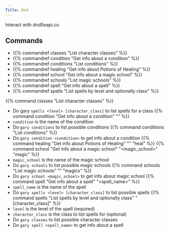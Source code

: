 ```yaml
---
Title: Dnd
---
```


Interact with dnd5eapi.co
​
## Commands
- {{% commandref classes "List character classes" %}}
- {{% commandref condition "Get info about a condition" %}}
- {{% commandref conditions "List conditions" %}}
- {{% commandref healing "Get info about Potions of Healing" %}}
- {{% commandref school "Get info about a magic school" %}}
- {{% commandref schools "List magic schools" %}}
- {{% commandref spell "Get info about a spell" %}}
- {{% commandref spells "List spells by level and optionally class" %}}

{{% command classes "List character classes" %}}
- Do gary `spells <level> [character_class]` to list spells for a class
{{% command condition "Get info about a condition" "<condition>" %}}
- `condition` is the name of the condition
- Do `gary conditions` to list possible conditions
{{% command conditions "List conditions" %}}
- Do `gary condition <condition>` to get info about a condition
{{% command healing "Get info about Potions of Healing" "" "heal" %}}
{{% command school "Get info about a magic school" "<magic_school>" "magic" %}}
- `magic_school` is the name of the magic school
- Do `gary schools` to list possible magic schools
{{% command schools "List magic schools" "" "magics" %}}
- Do `gary school <magic_school>` to get info about magic school
{{% command spell "Get info about a spell" "<spell_name>" %}}
- `spell_name` is the name of the spell
- Do `gary spells <level> [character_class]` to list possible spells
{{% command spells "List spells by level and optionally class" "<level> [character_class]" %}}
- `level` is the level of the spell (required)
- `character_class` is the class to list spells for (optional)
- Do `gary classes` to list possible character classes
- Do `gary spell <spell_name>` to get info about a spell